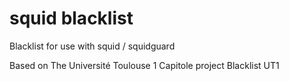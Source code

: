 # squid blacklist

Blacklist for use with squid / squidguard

Based on The Université Toulouse 1 Capitole project Blacklist UT1 